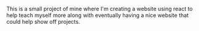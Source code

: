 This is a small project of mine where I'm creating a website using react to help teach myself more along with eventually having a nice website that could help show off projects.
